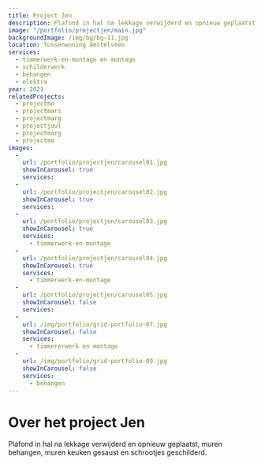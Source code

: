 ```yaml
---
title: Project Jen
description: Plafond in hal na lekkage verwijderd en opnieuw geplaatst, muren behangen, muren keuken gesaust en schrootjes geschilderd
image: "/portfolio/projectjen/main.jpg"
backgroundImage: /img/bg/bg-11.jpg
location: Tussenwoning Amstelveen
services:
  - timmerwerk-en-montage en montage
  - schilderwerk
  - behangen
  - elektra
year: 2021
relatedProjects:
  - projectmo
  - projectmars
  - projectmarg
  - projectjuul
  - projectmarg
  - projectmo
images:
  -
    url: /portfolio/projectjen/carousel01.jpg
    showInCarousel: true
    services:
  -    
    url: /portfolio/projectjen/carousel02.jpg
    showInCarousel: true
    services: 
  -
    url: /portfolio/projectjen/carousel03.jpg
    showInCarousel: true
    services: 
      - timmerwerk-en-montage
  -
    url: /portfolio/projectjen/carousel04.jpg
    showInCarousel: true
    services: 
      - timmerwerk-en-montage
  -
    url: /portfolio/projectjen/carousel05.jpg
    showInCarousel: false
    services: 
  -
    url: /img/portfolio/grid-portfolio-07.jpg
    showInCarousel: false
    services: 
      - timmererwerk en montage
  -
    url: /img/portfolio/grid-portfolio-09.jpg
    showInCarousel: false
    services: 
      - behangen
---
```


# Over het project Jen

Plafond in hal na lekkage verwijderd en opnieuw geplaatst, muren behangen, muren keuken gesaust en schrootjes geschilderd.
